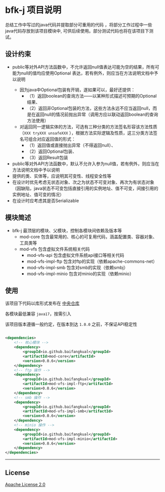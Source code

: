 # bfk-j 项目说明

总结工作中写过的java代码并提取部分可重用的代码
，将部分工作过程中一些java代码存放到该项目模块中,
可供后续使用。部分测试代码也将在该项目下测试。

## 设计约束

* public等对外API方法函数中，不允许返回null值表达可能为空的结果，所有可能为null的值均应使用Optional<T>
  表达，若有例外，则应当在方法说明文档中予以说明
    * 因为java中Optional包装有开销，遂如果可以，最好还提供：
        * （1）返回boolean的查询方法——以某种形式描述可预期的Optional结果、
        * （2）返回非Optional包装的方法，这些方法永远不应当返回null，而是在返回null的情况前抛出异常（调用方应以联动返回boolean的查询方法使用）
    * 对返回同一逻辑实体的方法，可选有三种分类的方法签名形容该方法性质（`XXX tryXXX unsafeXXX`
      ），根据方法实际逻辑及性质，这三分类方法签名可组合对应返回值的形式：
        * （1）返回值或直接抛出异常（不得返回null）、
        * （2）返回Optional包装、
        * （3）返回Result包装
* public等对外API方法函数中，默认不允许入参为null值，若有例外，则应当在方法说明文档中予以说明
* 提供的类、实体等，应说明其可变性、线程安全性等
* 在设计时优先考虑无状态对象、次之为状态不可变对象、再次为有状态对象（因缺陷，java状态不可变包括直接引用的实例地址、值不可变，间接引用的实例地址、值可变的情况）
* 在设计时应考虑其是否Serializable

## 模块简述

* bfk-j 最顶层的模块、父模块，控制各模块间依赖及版本等
    * mod-core 包含最常用的、核心的可复用代码，涵盖配置类、容器对象、工具类等
    * mod-vfs 包含虚拟文件系统相关代码
        * mod-vfs-api 包含虚拟文件系统api接口等相关代码
        * mod-vfs-impl-ftp 包含对ftp的实现（依赖apache-commons-net）
        * mod-vfs-impl-smb 包含对smb的实现（依赖smbj）
        * mod-vfs-impl-minio 包含对minio的实现（依赖minio）

## 使用

该项目下代码以库形式发布在 [中央仓库](https://central.sonatype.com/namespace/io.github.baifangkual)

各模块最低兼容 `java17`，按需引入

该项目版本遵循一般约定，在版本到达 `1.0.0` 之前，不保证API稳定性

```xml

<dependencies>
    <!-- 核心模块 -->
    <dependency>
        <groupId>io.github.baifangkual</groupId>
        <artifactId>mod-core</artifactId>
        <version>0.0.6</version>
    </dependency>
    <!-- ftp 操作 -->
    <dependency>
        <groupId>io.github.baifangkual</groupId>
        <artifactId>mod-vfs-impl-ftp</artifactId>
        <version>0.0.6</version>
    </dependency>
    <!-- smb 操作 -->
    <dependency>
        <groupId>io.github.baifangkual</groupId>
        <artifactId>mod-vfs-impl-smb</artifactId>
        <version>0.0.6</version>
    </dependency>
    <!-- minio 操作 -->
    <dependency>
        <groupId>io.github.baifangkual</groupId>
        <artifactId>mod-vfs-impl-minio</artifactId>
        <version>0.0.6</version>
    </dependency>
</dependencies>
```

---

## License

[Apache License 2.0](http://www.apache.org/licenses/LICENSE-2.0)
